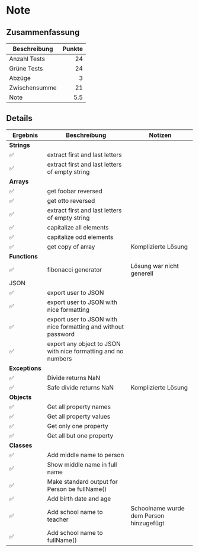 # Note

## Zusammenfassung

| Beschreibung  | Punkte |
| ------------- | -----: |
| Anzahl Tests  |     24 |
| Grüne Tests   |     24 |
| Abzüge        |      3 |
| Zwischensumme |     21 |
| Note          |    5.5 |

## Details

| Ergebnis       | Beschreibung                                                  | Notizen                                 |
| -------------- | ------------------------------------------------------------- | --------------------------------------- |
| **Strings**    |                                                               |
| ✅️              | extract first and last letters                                |
| ✅️              | extract first and last letters of empty string                |
| **Arrays**     |                                                               |
| ✅️              | get foobar reversed                                           |
| ✅️              | get otto reversed                                             |
| ✅️              | extract first and last letters of empty string                |
| ✅              | capitalize all elements                                       |
| ✅️              | capitalize odd elements                                       |
| ✅️              | get copy of array                                             | Komplizierte Lösung                     |
| **Functions**  |                                                               |
| ✅️              | fibonacci generator                                           | Lösung war nicht generell               |
| JSON           |                                                               |
| ✅️              | export user to JSON                                           |
| ✅️              | export user to JSON with nice formatting                      |
| ✅️              | export user to JSON with nice formatting and without password |
| ✅️              | export any object to JSON with nice formatting and no numbers |
| **Exceptions** |                                                               |
| ✅️              | Divide returns NaN                                            |                                         |
| ✅️              | Safe divide returns NaN                                       | Komplizierte Lösung                     |
| **Objects**    |                                                               |
| ✅️              | Get all property names                                        |
| ✅️              | Get all property values                                       |                                         |
| ✅️              | Get only one property                                         |
| ✅️              | Get all but one property                                      |
| **Classes**    |                                                               |
| ✅️              | Add middle name to person                                     |
| ✅️              | Show middle name in full name                                 |
| ✅️              | Make standard output for Person be fullName()                 |
| ✅️              | Add birth date and age                                        |
| ✅️              | Add school name to teacher                                    | Schoolname wurde dem Person hinzugefügt |
| ✅️              | Add school name to fullName()                                 |